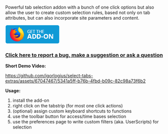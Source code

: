 Powerful tab selection addon with a bunch of one click options but also allow
the user to create custom selection rules, based not only on tab attributes, but
can also incorporate site parameters and content.

[![](https://raw.githubusercontent.com/igorlogius/igorlogius/main/geFxAddon.png)](https://addons.mozilla.org/firefox/addon/select-tabs-extras/)

### [Click here to report a bug, make a suggestion or ask a question](https://github.com/igorlogius/igorlogius/issues/new/choose)

<b>Short Demo Video:</b>

https://github.com/igorlogius/select-tabs-extras/assets/67047467/5341a5ff-b76b-4fbd-b09c-82c98a73f6b2

<b>Usage:</b>
<ol>
  <li>install the add-on</li>
  <li>right click on the tabstrip (for most one click actions)</li>
  <li>(optional) assign custom keyboard shortcuts to functions</li>
  <li>use the toolbar button for access/time bases selection</li>
  <li>
    use the preferences page to write custom filters (aka. UserScripts) for
    selection
  </li>
</ol>
